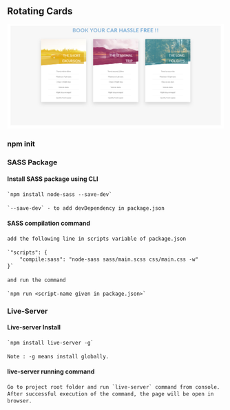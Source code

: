 ## Rotating Cards

![](https://github.com/rgopi2win/advanced-css/blob/master/rotatingcards/img/screenshot.PNG)

### npm init

### SASS Package

#### Install SASS package using CLI
	
	`npm install node-sass --save-dev`

	`--save-dev` - to add devDependency in package.json
	
	
#### SASS compilation command
	
	add the following line in scripts variable of package.json
	
	`"scripts": {
		"compile:sass": "node-sass sass/main.scss css/main.css -w"
    }`
	
	and run the command  

	`npm run <script-name given in package.json>`
	
### Live-Server

#### Live-server Install

	`npm install live-server -g`
	
	Note : -g means install globally.
	
#### live-server running command
	
	Go to project root folder and run `live-server` command from console.
	After successful execution of the command, the page will be open in browser.
